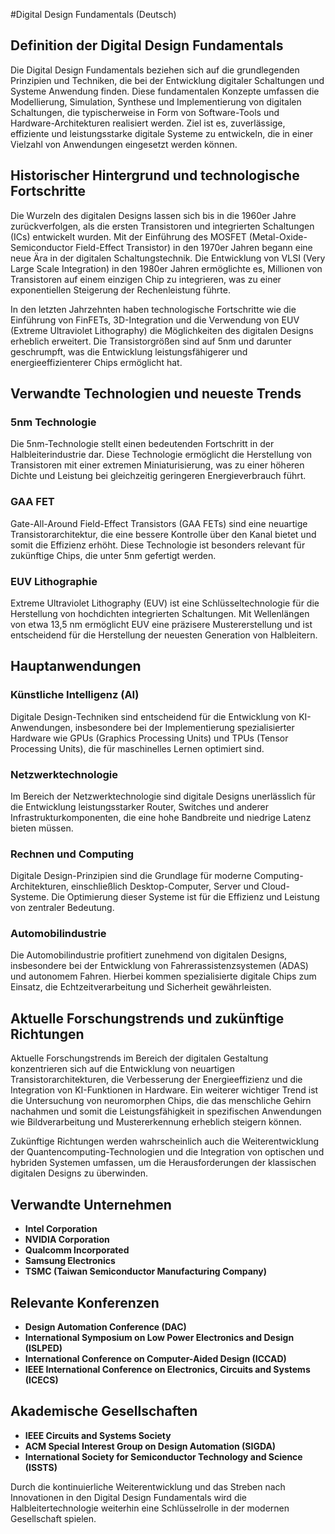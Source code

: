 #Digital Design Fundamentals (Deutsch)

## Definition der Digital Design Fundamentals

Die Digital Design Fundamentals beziehen sich auf die grundlegenden Prinzipien und Techniken, die bei der Entwicklung digitaler Schaltungen und Systeme Anwendung finden. Diese fundamentalen Konzepte umfassen die Modellierung, Simulation, Synthese und Implementierung von digitalen Schaltungen, die typischerweise in Form von Software-Tools und Hardware-Architekturen realisiert werden. Ziel ist es, zuverlässige, effiziente und leistungsstarke digitale Systeme zu entwickeln, die in einer Vielzahl von Anwendungen eingesetzt werden können.

## Historischer Hintergrund und technologische Fortschritte

Die Wurzeln des digitalen Designs lassen sich bis in die 1960er Jahre zurückverfolgen, als die ersten Transistoren und integrierten Schaltungen (ICs) entwickelt wurden. Mit der Einführung des MOSFET (Metal-Oxide-Semiconductor Field-Effect Transistor) in den 1970er Jahren begann eine neue Ära in der digitalen Schaltungstechnik. Die Entwicklung von VLSI (Very Large Scale Integration) in den 1980er Jahren ermöglichte es, Millionen von Transistoren auf einem einzigen Chip zu integrieren, was zu einer exponentiellen Steigerung der Rechenleistung führte.

In den letzten Jahrzehnten haben technologische Fortschritte wie die Einführung von FinFETs, 3D-Integration und die Verwendung von EUV (Extreme Ultraviolet Lithography) die Möglichkeiten des digitalen Designs erheblich erweitert. Die Transistorgrößen sind auf 5nm und darunter geschrumpft, was die Entwicklung leistungsfähigerer und energieeffizienterer Chips ermöglicht hat.

## Verwandte Technologien und neueste Trends

### 5nm Technologie

Die 5nm-Technologie stellt einen bedeutenden Fortschritt in der Halbleiterindustrie dar. Diese Technologie ermöglicht die Herstellung von Transistoren mit einer extremen Miniaturisierung, was zu einer höheren Dichte und Leistung bei gleichzeitig geringeren Energieverbrauch führt. 

### GAA FET

Gate-All-Around Field-Effect Transistors (GAA FETs) sind eine neuartige Transistorarchitektur, die eine bessere Kontrolle über den Kanal bietet und somit die Effizienz erhöht. Diese Technologie ist besonders relevant für zukünftige Chips, die unter 5nm gefertigt werden.

### EUV Lithographie

Extreme Ultraviolet Lithography (EUV) ist eine Schlüsseltechnologie für die Herstellung von hochdichten integrierten Schaltungen. Mit Wellenlängen von etwa 13,5 nm ermöglicht EUV eine präzisere Mustererstellung und ist entscheidend für die Herstellung der neuesten Generation von Halbleitern.

## Hauptanwendungen

### Künstliche Intelligenz (AI)

Digitale Design-Techniken sind entscheidend für die Entwicklung von KI-Anwendungen, insbesondere bei der Implementierung spezialisierter Hardware wie GPUs (Graphics Processing Units) und TPUs (Tensor Processing Units), die für maschinelles Lernen optimiert sind.

### Netzwerktechnologie

Im Bereich der Netzwerktechnologie sind digitale Designs unerlässlich für die Entwicklung leistungsstarker Router, Switches und anderer Infrastrukturkomponenten, die eine hohe Bandbreite und niedrige Latenz bieten müssen.

### Rechnen und Computing

Digitale Design-Prinzipien sind die Grundlage für moderne Computing-Architekturen, einschließlich Desktop-Computer, Server und Cloud-Systeme. Die Optimierung dieser Systeme ist für die Effizienz und Leistung von zentraler Bedeutung.

### Automobilindustrie

Die Automobilindustrie profitiert zunehmend von digitalen Designs, insbesondere bei der Entwicklung von Fahrerassistenzsystemen (ADAS) und autonomem Fahren. Hierbei kommen spezialisierte digitale Chips zum Einsatz, die Echtzeitverarbeitung und Sicherheit gewährleisten.

## Aktuelle Forschungstrends und zukünftige Richtungen

Aktuelle Forschungstrends im Bereich der digitalen Gestaltung konzentrieren sich auf die Entwicklung von neuartigen Transistorarchitekturen, die Verbesserung der Energieeffizienz und die Integration von KI-Funktionen in Hardware. Ein weiterer wichtiger Trend ist die Untersuchung von neuromorphen Chips, die das menschliche Gehirn nachahmen und somit die Leistungsfähigkeit in spezifischen Anwendungen wie Bildverarbeitung und Mustererkennung erheblich steigern können.

Zukünftige Richtungen werden wahrscheinlich auch die Weiterentwicklung der Quantencomputing-Technologien und die Integration von optischen und hybriden Systemen umfassen, um die Herausforderungen der klassischen digitalen Designs zu überwinden.

## Verwandte Unternehmen

- **Intel Corporation**
- **NVIDIA Corporation**
- **Qualcomm Incorporated**
- **Samsung Electronics**
- **TSMC (Taiwan Semiconductor Manufacturing Company)**

## Relevante Konferenzen

- **Design Automation Conference (DAC)**
- **International Symposium on Low Power Electronics and Design (ISLPED)**
- **International Conference on Computer-Aided Design (ICCAD)**
- **IEEE International Conference on Electronics, Circuits and Systems (ICECS)**

## Akademische Gesellschaften

- **IEEE Circuits and Systems Society**
- **ACM Special Interest Group on Design Automation (SIGDA)**
- **International Society for Semiconductor Technology and Science (ISSTS)**

Durch die kontinuierliche Weiterentwicklung und das Streben nach Innovationen in den Digital Design Fundamentals wird die Halbleitertechnologie weiterhin eine Schlüsselrolle in der modernen Gesellschaft spielen.